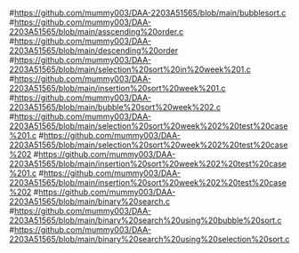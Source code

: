 #https://github.com/mummy003/DAA-2203A51565/blob/main/bubblesort.c
#https://github.com/mummy003/DAA-2203A51565/blob/main/asscending%20order.c
#https://github.com/mummy003/DAA-2203A51565/blob/main/descending%20order
#https://github.com/mummy003/DAA-2203A51565/blob/main/selection%20sort%20in%20week%201.c
#https://github.com/mummy003/DAA-2203A51565/blob/main/insertion%20sort%20week%201.c
#https://github.com/mummy003/DAA-2203A51565/blob/main/bubble%20sort%20week%202.c
#https://github.com/mummy003/DAA-2203A51565/blob/main/selection%20sort%20week%202%20test%20case%201.c
#https://github.com/mummy003/DAA-2203A51565/blob/main/selection%20sort%20week%202%20test%20case%202
#https://github.com/mummy003/DAA-2203A51565/blob/main/insertion%20sort%20week%202%20test%20case%201.c
#https://github.com/mummy003/DAA-2203A51565/blob/main/insertion%20sort%20week%202%20test%20case%202
#https://github.com/mummy003/DAA-2203A51565/blob/main/binary%20search.c
#https://github.com/mummy003/DAA-2203A51565/blob/main/binary%20search%20using%20bubble%20sort.c
#https://github.com/mummy003/DAA-2203A51565/blob/main/binary%20search%20using%20selection%20sort.c
